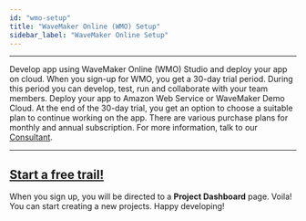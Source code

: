 ```yaml
---
id: "wmo-setup"
title: "WaveMaker Online (WMO) Setup"
sidebar_label: "WaveMaker Online Setup"
---
```

---

Develop app using WaveMaker Online (WMO) Studio and deploy your app on cloud. When you sign-up for WMO, you get a 30-day trial period. During this period you can develop, test, run and collaborate with your team members. Deploy your app to Amazon Web Service or WaveMaker Demo Cloud. At the end of the 30-day trial, you get an option to choose a suitable plan to continue working on the app. There are various purchase plans for monthly and annual subscription. For more information, talk to our [Consultant](https://www.wavemaker.com/talk-to-expert/).

---
## [Start a free trail!](https://www.wavemaker.com/get-started/)
When you sign up, you will be directed to a **Project Dashboard** page. Voila! You can start creating a new projects. Happy developing! 

